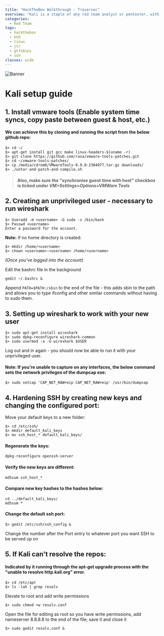 ```yaml
---
title: "HackTheBox Walkthrough - Traverxec"
overview: "Kali is a staple of any red team analyst or pentester, with a huge range of tools that will see you through nearly any engagement. Here are a few of the basic setup steps I use when building a new image."
categories:
  - Red Team
tags:
  - hackthebox
  - htb
  - linux
  - jtr
  - gtfobins
  - ssh
classes: wide
---
```


![Banner](https://opalsec.github.io/assets/images/KaliSetupNotes/KaliBanner.png)

# Kali setup guide


## 1. Install vmware tools (Enable system time syncs, copy paste between guest & host, etc.)

#### We can achieve this by cloning and running the script from the below github repo:

```
$> cd ~/
$> apt-get install git gcc make linux-headers-$(uname -r)
$> git clone https://github.com/rasa/vmware-tools-patches.git
$> cd ~/vmware-tools-patches/
$> cp /media/cdrom0/VMwareTools-9.9.0-2304977.tar.gz downloads/
$> ./untar-and-patch-and-compile.sh
```

> #### **Also, make sure the "synchronise guest time with host" checkbox is ticked under** _VM>Settings>Options>VMWare Tools_

## 2. Creating an unprivileged user - necessary to run wireshark

```
$> Useradd -m <username> -G sudo -s /bin/bash
$> Passwd <username>     
Enter a password for the account.
```

**Note:** If no home directory is created:
```
$> mkdir /home/<username>
$> chown <username>:<username> /home/<username>
```

_(Once you've logged into the account)_

Edit the bashrc file in the background

`gedit ~/.bashrc &`

Append `PATH=$PATH:/sbin` to the end of the file - this adds sbin to the path and allows you to type ifconfig and other similar commands without having to sudo them.

## 3. Setting up wireshark to work with your new user

```
$> sudo apt-get install wireshark
$> sudo dpkg-reconfigure wireshark-common
$> sudo usermod -a -G wireshark $USER
```

Log out and in again - you should now be able to run it with your unprivileged user.

#### **Note:** If you're unable to capture on any interfaces, the below command sets the network privileges of the dumpcap exe:
`$> sudo setcap 'CAP_NET_RAW+eip CAP_NET_RAW+eip' /usr/bin/dumpcap`

## 4. Hardening SSH by creating new keys and changing the configured port:

Move your default keys to a new folder:

```
$> cd /etc/ssh/
$> mkdir default_kali_keys
$> mv ssh_host_* default_kali_keys/
```

#### Regenerate the keys:

`dpkg-reconfigure openssh-server`

#### Verify the new keys are different:

`md5sum ssh_host_*` 

#### Compare new key hashes to the hashes below:

```
cd ../default_kali_keys/
md5sum *
```

#### Change the default ssh port:

`$> gedit /etc/ssh/ssh_config &`

Change the number after the Port entry to whatever port you want SSH to be served up on

## 5. If Kali can't resolve the repos:

#### Indicated by it running through the apt-get upgrade process with the "unable to resolve http.kali.org" error.

```
$> cd /etc/apt
$> ls -lah | grep resolv
```
Elevate to root and add write permissions

`$> sudo chmod +w resolv.conf`

Open the file for editing as root so you have write permissions, add nameserver 8.8.8.8 to the end of the file; save it and close it

`$> sudo gedit resolv.conf &`
